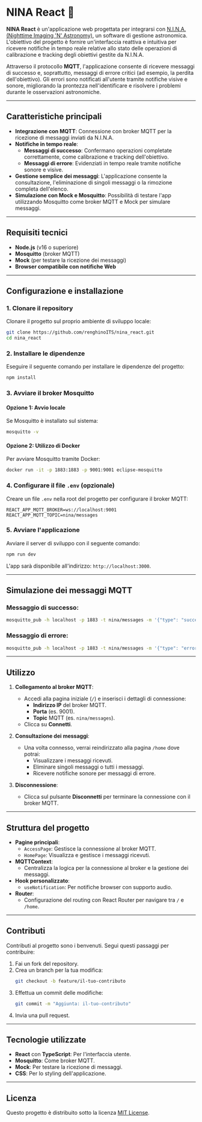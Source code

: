 
# NINA React 🌌

**NINA React** è un'applicazione web progettata per integrarsi con [N.I.N.A. (Nighttime Imaging 'N' Astronomy)](https://nighttime-imaging.eu/), un software di gestione astronomica. L'obiettivo del progetto è fornire un'interfaccia reattiva e intuitiva per ricevere notifiche in tempo reale relative allo stato delle operazioni di calibrazione e tracking degli obiettivi gestite da N.I.N.A.

Attraverso il protocollo **MQTT**, l'applicazione consente di ricevere messaggi di successo e, soprattutto, messaggi di errore critici (ad esempio, la perdita dell'obiettivo). Gli errori sono notificati all'utente tramite notifiche visive e sonore, migliorando la prontezza nell'identificare e risolvere i problemi durante le osservazioni astronomiche.

---

## Caratteristiche principali

- **Integrazione con MQTT**: Connessione con broker MQTT per la ricezione di messaggi inviati da N.I.N.A.
- **Notifiche in tempo reale**:
  - **Messaggi di successo**: Confermano operazioni completate correttamente, come calibrazione e tracking dell'obiettivo.
  - **Messaggi di errore**: Evidenziati in tempo reale tramite notifiche sonore e visive.
- **Gestione semplice dei messaggi**: L'applicazione consente la consultazione, l'eliminazione di singoli messaggi o la rimozione completa dell'elenco.
- **Simulazione con Mock e Mosquitto**: Possibilità di testare l'app utilizzando Mosquitto come broker MQTT e Mock per simulare messaggi.

---

## Requisiti tecnici

- **Node.js** (v16 o superiore)
- **Mosquitto** (broker MQTT)
- **Mock** (per testare la ricezione dei messaggi)
- **Browser compatibile con notifiche Web**

---

## Configurazione e installazione

### 1. Clonare il repository

Clonare il progetto sul proprio ambiente di sviluppo locale:
```bash
git clone https://github.com/renghinoITS/nina_react.git
cd nina_react
```

### 2. Installare le dipendenze

Eseguire il seguente comando per installare le dipendenze del progetto:
```bash
npm install
```

### 3. Avviare il broker Mosquitto

#### Opzione 1: Avvio locale
Se Mosquitto è installato sul sistema:
```bash
mosquitto -v
```

#### Opzione 2: Utilizzo di Docker
Per avviare Mosquitto tramite Docker:
```bash
docker run -it -p 1883:1883 -p 9001:9001 eclipse-mosquitto
```

### 4. Configurare il file `.env` (opzionale)

Creare un file `.env` nella root del progetto per configurare il broker MQTT:
```env
REACT_APP_MQTT_BROKER=ws://localhost:9001
REACT_APP_MQTT_TOPIC=nina/messages
```

### 5. Avviare l'applicazione

Avviare il server di sviluppo con il seguente comando:
```bash
npm run dev
```

L'app sarà disponibile all'indirizzo: `http://localhost:3000`.

---

## Simulazione dei messaggi MQTT

### Messaggio di successo:
```bash
mosquitto_pub -h localhost -p 1883 -t nina/messages -m '{"type": "success", "message": "Calibrazione completata con successo!"}'
```

### Messaggio di errore:
```bash
mosquitto_pub -h localhost -p 1883 -t nina/messages -m '{"type": "error", "message": "Obiettivo perso!"}'
```

---

## Utilizzo

1. **Collegamento al broker MQTT**:
   - Accedi alla pagina iniziale (`/`) e inserisci i dettagli di connessione:
     - **Indirizzo IP** del broker MQTT.
     - **Porta** (es. 9001).
     - **Topic** MQTT (es. `nina/messages`).
   - Clicca su **Connetti**.

2. **Consultazione dei messaggi**:
   - Una volta connesso, verrai reindirizzato alla pagina `/home` dove potrai:
     - Visualizzare i messaggi ricevuti.
     - Eliminare singoli messaggi o tutti i messaggi.
     - Ricevere notifiche sonore per messaggi di errore.

3. **Disconnessione**:
   - Clicca sul pulsante **Disconnetti** per terminare la connessione con il broker MQTT.

---

## Struttura del progetto

- **Pagine principali**:
  - `AccessPage`: Gestisce la connessione al broker MQTT.
  - `HomePage`: Visualizza e gestisce i messaggi ricevuti.
- **MQTTContext**:
  - Centralizza la logica per la connessione al broker e la gestione dei messaggi.
- **Hook personalizzato**:
  - `useNotification`: Per notifiche browser con supporto audio.
- **Router**:
  - Configurazione del routing con React Router per navigare tra `/` e `/home`.

---

## Contributi

Contributi al progetto sono i benvenuti. Segui questi passaggi per contribuire:

1. Fai un fork del repository.
2. Crea un branch per la tua modifica:
   ```bash
   git checkout -b feature/il-tuo-contributo
   ```
3. Effettua un commit delle modifiche:
   ```bash
   git commit -m "Aggiunta: il-tuo-contributo"
   ```
4. Invia una pull request.

---

## Tecnologie utilizzate

- **React** con **TypeScript**: Per l'interfaccia utente.
- **Mosquitto**: Come broker MQTT.
- **Mock**: Per testare la ricezione di messaggi.
- **CSS**: Per lo styling dell'applicazione.

---

## Licenza

Questo progetto è distribuito sotto la licenza [MIT License](LICENSE).
